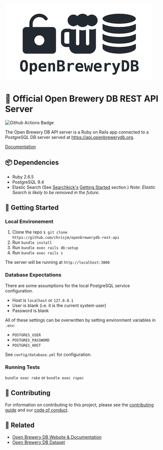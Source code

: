 ![Open Brewery DB Logo](OpenBreweryDBLogo.png)

# 🍻 Official Open Brewery DB REST API Server 

![Github Actions Badge](https://github.com/chrisjm/openbrewerydb-rails-api/workflows/Build%20&%20Test%20Suite/badge.svg)

The Open Brewery DB API server is a Ruby on Rails app connected to a PostgreSQL DB server served at https://api.openbrewerydb.org.

[Documentation](https://www.openbrewerydb.org/)

## 📦 Dependencies

* Ruby 2.6.5
* PostgreSQL 9.4
* Elastic Search (See [Searchkick's](https://github.com/ankane/searchkick) [Getting Started](https://github.com/ankane/searchkick#getting-started) section.) _Note: Elastic Search is likely to be removed in the future._

## 🚀 Getting Started

### Local Environement

1. Clone the repo `$ git clone https://github.com/chrisjm/openbrewerydb-rest-api`
2. Run `bundle install`
3. Run `bundle exec rails db:setup`
4. Run `bundle exec rails s`

The server will be running at `http://localhost:3000`

### Database Expectations

There are some assumptions for the local PostgreSQL service configuration.

- Host is `localhost` or `127.0.0.1`
- User is blank (i.e. it is the current system user)
- Password is blank

All of these settings can be overwritten by setting environment variables in `.env`:

- `POSTGRES_USER`
- `POSTGRES_PASSWORD`
- `POSTGRES_HOST`

See `config/database.yml` for configuration.

### Running Tests

`bundle exec rake` or `bundle exec rspec`

## 🤝 Contributing

For information on contributing to this project, please see the [contributing guide](CONTRIBUTING.md) and our [code of conduct](CODE_OF_CONDUCT.md).

## 🔗 Related

* [Open Brewery DB Website & Documentation](https://github.com/chrisjm/openbrewerydb-gatsby)
* [Open Brewery DB Dataset](https://github.com/openbrewerydb/openbrewerydb)


